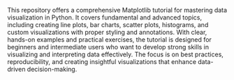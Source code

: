 This repository offers a comprehensive Matplotlib tutorial for mastering data visualization in Python. It covers fundamental and advanced topics, including creating line plots, bar charts, scatter plots, histograms, and custom visualizations with proper styling and annotations. With clear, hands-on examples and practical exercises, the tutorial is designed for beginners and intermediate users who want to develop strong skills in visualizing and interpreting data effectively. The focus is on best practices, reproducibility, and creating insightful visualizations that enhance data-driven decision-making.
